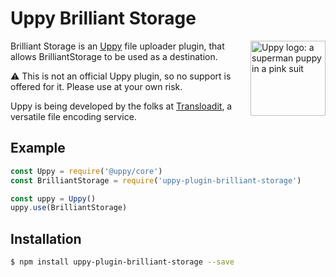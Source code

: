 # Uppy Brilliant Storage

<img src="https://uppy.io/images/logos/uppy-dog-head-arrow.svg" width="120" alt="Uppy logo: a superman puppy in a pink suit" align="right">

Brilliant Storage is an [Uppy](https://uppy.io) file uploader plugin, that allows BrilliantStorage to be used as a destination.

:warning: This is not an official Uppy plugin, so no support is offered for it. Please use at your own risk.

Uppy is being developed by the folks at [Transloadit](https://transloadit.com), a versatile file encoding service.

## Example

```js
const Uppy = require('@uppy/core')
const BrilliantStorage = require('uppy-plugin-brilliant-storage')

const uppy = Uppy()
uppy.use(BrilliantStorage)
```

## Installation

```bash
$ npm install uppy-plugin-brilliant-storage --save
```
